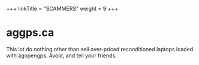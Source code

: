 +++
linkTitle = "SCAMMERS"
weight = 9
+++

# aggps.ca

This lot do nothing other than sell over-priced reconditioned laptops loaded with agopengps. Avoid, and tell your friends.